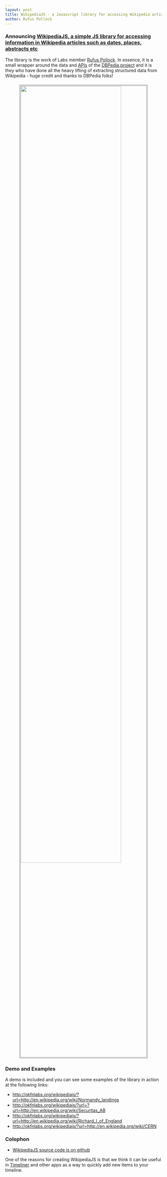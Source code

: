 ```yaml
---
layout: post
title: WikipediaJS - a Javascript library for accessing Wikipedia article information
author: Rufus Pollock
---
```


### Announcing [WikipediaJS, a simple JS library for accessing information in Wikipedia articles such as dates, places, abstracts etc][1]

[1]: http://okfnlabs.org/wikipediajs/

The library is the work of Labs member <a href="http://rufuspollock.org/">Rufus
Pollock</a>. In essence, it is a small wrapper around the data and <a
href="http://dbpedia.org/sparql/">APIs</a> of the <a
href="http://dbpedia.org/">DBPedia project</a> and it is they who have done all
the heavy lifting of extracting structured data from Wikipedia - huge credit
and thanks to DBPedia folks!</p>

<a href="http://okfnlabs.org/wikipediajs/"><img src="http://farm9.staticflickr.com/8029/7961793920_7436dba276_c.jpg" style="display: block; margin: auto; width: 80%; border: #ccc 5px solid; margin-top: 20px; margin-bottom: 20px;" /></a>

### Demo and Examples

A demo is included and you can see some examples of the library in action at the following links:

* <http://okfnlabs.org/wikipediajs/?url=http://en.wikipedia.org/wiki/Normandy_landings>
* <http://okfnlabs.org/wikipediajs/?url=?url=http://en.wikipedia.org/wiki/Securitas_AB>
* <http://okfnlabs.org/wikipediajs/?url=http://en.wikipedia.org/wiki/Richard_I_of_England>
* <http://okfnlabs.org/wikipediajs/?url=http://en.wikipedia.org/wiki/CERN>

### Colophon

* [WikipediaJS source code is on github](https://github.com/okfn/wikipediajs)

One of the reasons for creating WikipediaJS is that we think it can be
useful in [Timeliner](http://timeliner.reclinejs.com/) and other apps as a
way to quickly add new items to your timeline.

